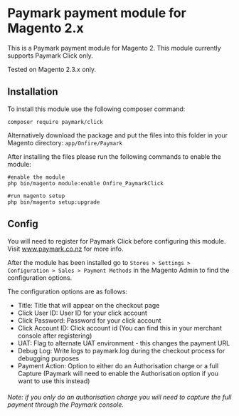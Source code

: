 # Paymark payment module for Magento 2.x
This is a Paymark payment module for Magento 2. This module currently supports Paymark Click only.

Tested on Magento 2.3.x only.

## Installation

To install this module use the following composer command:

`composer require paymark/click`

Alternatively download the package and put the files into this folder in your Magento directory: `app/Onfire/Paymark`

After installing the files please run the following commands to enable the module:

```
#enable the module
php bin/magento module:enable Onfire_PaymarkClick

#run magento setup
php bin/magento setup:upgrade
```

## Config

You will need to register for Paymark Click before configuring this module. Visit www.paymark.co.nz for more info.

After the module has been installed go to `Stores > Settings > Configuration > Sales > Payment Methods` in the Magento Admin to find the configuration options.

The configuration options are as follows:

* Title: Title that will appear on the checkout page
* Click User ID: User ID for your click account
* Click Password: Password for your click account
* Click Account ID: Click account id (You can find this in your merchant console after registering)
* UAT: Flag to alternate UAT environment - this changes the payment URL
* Debug Log: Write logs to paymark.log during the checkout process for debugging purposes
* Payment Action: Option to either do an Authorisation charge or a full Capture (Paymark will need to enable the Authorisation option if you want to use this instead)

###### Note: if you only do an authorisation charge you will need to capture the full payment through the Paymark console.


